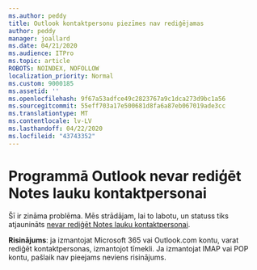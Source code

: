 ```yaml
---
ms.author: peddy
title: Outlook kontaktpersonu piezīmes nav rediģējamas
author: peddy
manager: joallard
ms.date: 04/21/2020
ms.audience: ITPro
ms.topic: article
ROBOTS: NOINDEX, NOFOLLOW
localization_priority: Normal
ms.custom: 9000185
ms.assetid: ''
ms.openlocfilehash: 9f67a53adfce49c2823767a9c1dca273d9bc1a56
ms.sourcegitcommit: 55eff703a17e500681d8fa6a87eb067019ade3cc
ms.translationtype: MT
ms.contentlocale: lv-LV
ms.lasthandoff: 04/22/2020
ms.locfileid: "43743352"
---
```

# <a name="cant-edit-the-notes-field-for-a-contact-in-outlook"></a>Programmā Outlook nevar rediģēt Notes lauku kontaktpersonai
Šī ir zināma problēma. Mēs strādājam, lai to labotu, un statuss tiks atjaunināts [nevar rediģēt Notes lauku kontaktpersonai](https://support.office.com/article/fb8394ce-04ce-48b5-bae4-be46f77f10fe).

**Risinājums**: ja izmantojat Microsoft 365 vai Outlook.com kontu, varat rediģēt kontaktpersonas, izmantojot tīmekli. Ja izmantojat IMAP vai POP kontu, pašlaik nav pieejams neviens risinājums.
